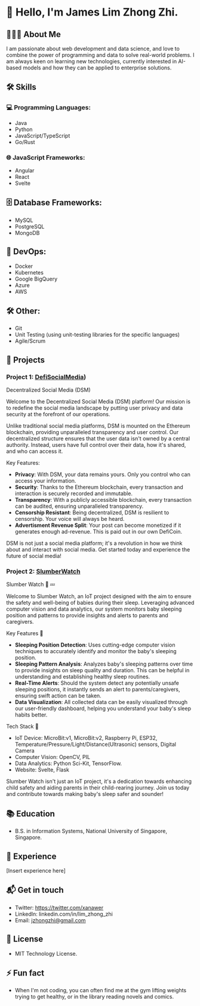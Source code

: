 # 👋 Hello, I'm James Lim Zhong Zhi. 

## 👨🏻‍💻 About Me

I am passionate about web development and data science, and love to combine the power of programming and data to solve real-world problems. I am always keen on learning new technologies, currently interested in AI-based models and how they can be applied to enterprise solutions. 

## 🛠️ Skills

### 💻 Programming Languages:

- Java
- Python
- JavaScript/TypeScript
- Go/Rust

### 🌐 JavaScript Frameworks:

- Angular
- React
- Svelte

## 🗄️ Database Frameworks: 

- MySQL
- PostgreSQL
- MongoDB

## 🚀 DevOps: 

- Docker
- Kubernetes 
- Google BigQuery
- Azure
- AWS 

## 🛠️ Other: 

- Git
- Unit Testing (using unit-testing libraries for the specific languages)
- Agile/Scrum 

## 🎨 Projects 

### Project 1: [DefiSocialMedia](https://github.com/Xanawer/DefiSocialMedia))

Decentralized Social Media (DSM)

Welcome to the Decentralized Social Media (DSM) platform! Our mission is to redefine the social media landscape by putting user privacy and data security at the forefront of our operations. 

Unlike traditional social media platforms, DSM is mounted on the Ethereum blockchain, providing unparalleled transparency and user control. Our decentralized structure ensures that the user data isn't owned by a central authority. Instead, users have full control over their data, how it's shared, and who can access it.

Key Features:

- **Privacy**: With DSM, your data remains yours. Only you control who can access your information.
- **Security**: Thanks to the Ethereum blockchain, every transaction and interaction is securely recorded and immutable.
- **Transparency**: With a publicly accessible blockchain, every transaction can be audited, ensuring unparalleled transparency.
- **Censorship Resistant**: Being decentralized, DSM is resilient to censorship. Your voice will always be heard.
- **Advertisment Revenue Split**: Your post can become monetized if it generates enough ad-revenue. This is paid out in our own DefiCoin. 

DSM is not just a social media platform; it's a revolution in how we think about and interact with social media. Get started today and experience the future of social media!


### Project 2: [SlumberWatch](https://github.com/lxin42140/slumber-watch)

Slumber Watch :baby: :zzz:

Welcome to Slumber Watch, an IoT project designed with the aim to ensure the safety and well-being of babies during their sleep. Leveraging advanced computer vision and data analytics, our system monitors baby sleeping position and patterns to provide insights and alerts to parents and caregivers.

Key Features :key:

- **Sleeping Position Detection**: Uses cutting-edge computer vision techniques to accurately identify and monitor the baby's sleeping position.
- **Sleeping Pattern Analysis**: Analyzes baby's sleeping patterns over time to provide insights on sleep quality and duration. This can be helpful in understanding and establishing healthy sleep routines.
- **Real-Time Alerts**: Should the system detect any potentially unsafe sleeping positions, it instantly sends an alert to parents/caregivers, ensuring swift action can be taken.
- **Data Visualization**: All collected data can be easily visualized through our user-friendly dashboard, helping you understand your baby's sleep habits better.

Tech Stack :wrench:

- IoT Device: MicroBit:v1, MicroBit:v2, Raspberry Pi, ESP32, Temperature/Pressure/Light/Distance(Ultrasonic) sensors, Digital Camera
- Computer Vision: OpenCV, PIL 
- Data Analytics: Python Sci-Kit, TensorFlow. 
- Website: Svelte, Flask

Slumber Watch isn't just an IoT project, it's a dedication towards enhancing child safety and aiding parents in their child-rearing journey. Join us today and contribute towards making baby's sleep safer and sounder!

## 📚 Education 

- B.S. in Information Systems, National University of Singapore, Singapore.

## 📄 Experience 

[Insert experience here]

## 📬 Get in touch 

- Twitter: https://twitter.com/xanawer
- LinkedIn: linkedin.com/in/lim_zhong_zhi
- Email: jzhongzhi@gmail.com

## 📃 License 

- MIT Technology License. 

## ⚡ Fun fact 

- When I'm not coding, you can often find me at the gym lifting weights trying to get healthy, or in the library reading novels and comics. 


<!---
Xanawer/Xanawer is a ✨ special ✨ repository because its `README.md` (this file) appears on your GitHub profile.
You can click the Preview link to take a look at your changes.
--->
